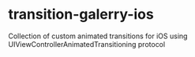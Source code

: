 # transition-galerry-ios
Collection of custom animated transitions for iOS using UIViewControllerAnimatedTransitioning protocol
